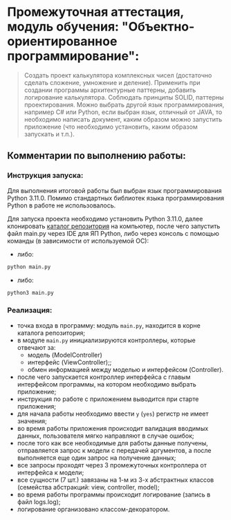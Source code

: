 # Промежуточная аттестация, модуль обучения: "Объектно-ориентированное программирование":

> Создать проект калькулятора комплексных чисел (достаточно сделать сложение, умножение и деление).
Применить при создании программы архитектурные паттерны, добавить логирование калькулятора.
Соблюдать принципы SOLID, паттерны проектирования.
Можно выбрать другой язык программирования, например C# или Python, если выбран язык, отличный от JAVA, то необходимо
написать документ, каким образом можно запустить приложение (что необходимо установить, каким образом запускать и т.п.).
> 


## Комментарии по выполнению работы:

### Инструкция запуска:

Для выполнения итоговой работы был выбран язык программирования Python 3.11.0. Помимо стандартных библиотек языка 
программирования Python в работе не использовалось. 

Для запуска проекта необходимо установить Python 3.11.0, далее клонировать [каталог репозитория](https://github.com/AllIWantIsNotAvailable/GeekBrains_OOP/tree/main/seminars/Sem07_OOP_Desing_and_SOLID_part_2/HomeWork)
на компьютер, после чего запустить файл main.py через IDE для ЯП Python, либо через консоль с помощью команды (в 
зависимости от используемой ОС):
- либо:
```bash
python main.py
```
- либо:
```bash
python3 main.py
```


### Реализация:

- точка входа в программу: модуль `main.py`, находится в корне каталога репозитория;
- в модуле `main.py` инициализируются контроллеры, которые отвечают за:
  - модель (ModelController)
  - интерфейс (ViewController);;
  - обмен информацией между моделью и интерфейсом (Controller).
- после чего запускается контроллер интерфейса с главым интерфейсом программы, на котором необходимо выбрать приложение;
- инструкция по работе с приложением выводится при старте приложения;
- для начала работы необходимо ввести `y` (`yes`) регистр не имеет значения;
- во время работы приложения происходит валидация вводимых данных, пользователя мягко направляют в случае ошибок;
- после того как все необходимые для работы данные получены, отправляется запрос к модели с передачей аргументов, а
после выполняется еще один запрос на получение данных;
- все запросы проходят через 3 промежуточных контроллера от интерфейса к модели;
- все сущности (7 шт.) завязаны на 1-м из 3-х абстрактных классов (семейства абстракций: view, controller, model);
- во время работы программы происходит логирование (запись в файл logs.log);
- логирование организовано классом-декоратором.